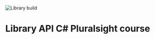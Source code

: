 ![Library build](https://github.com/upadhyayap/Library/workflows/Library%20build/badge.svg)
# Library API C# Pluralsight course
